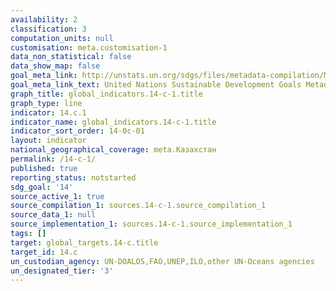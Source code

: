 ```yaml
---
availability: 2
classification: 3
computation_units: null
customisation: meta.customisation-1
data_non_statistical: false
data_show_map: false
goal_meta_link: http://unstats.un.org/sdgs/files/metadata-compilation/Metadata-Goal-14.pdf
goal_meta_link_text: United Nations Sustainable Development Goals Metadata (pdf 288kB)
graph_title: global_indicators.14-c-1.title
graph_type: line
indicator: 14.c.1
indicator_name: global_indicators.14-c-1.title
indicator_sort_order: 14-0c-01
layout: indicator
national_geographical_coverage: meta.Казахстан
permalink: /14-c-1/
published: true
reporting_status: notstarted
sdg_goal: '14'
source_active_1: true
source_compilation_1: sources.14-c-1.source_compilation_1
source_data_1: null
source_implementation_1: sources.14-c-1.source_implementation_1
tags: []
target: global_targets.14-c.title
target_id: 14.c
un_custodian_agency: UN-DOALOS,FAO,UNEP,ILO,other UN-Oceans agencies
un_designated_tier: '3'
---
```

